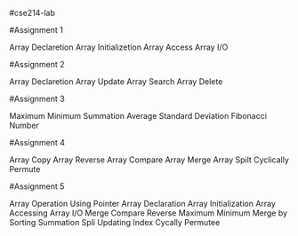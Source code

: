 #cse214-lab

#Assignment 1

Array Declaretion
Array Initializetion
Array Access
Array I/O


#Assignment 2

Array Declaretion
Array Update
Array Search
Array Delete

#Assignment 3

Maximum
Minimum
Summation
Average
Standard Deviation
Fibonacci Number


#Assignment 4

Array Copy
Array Reverse
Array Compare
Array Merge
Array Spilt
Cyclically Permute

#Assignment 5

Array Operation Using Pointer Array Declaration
Array Initialization
Array Accessing
Array I/O
Merge
Compare
Reverse
Maximum
Minimum
Merge by Sorting
Summation
Spli
Updating Index
Cycally Permutee
